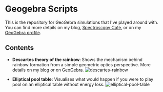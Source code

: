 # Geogebra Scripts
This is the repository for GeoGebra simulations that I've played around with. You can find more details on my blog, [Spectroscopy Café](https://spectroscopycafe.github.io), or on my [GeoGebra profile](https://www.geogebra.org/u/spectroscopycafe). 

## Contents
- **Descartes theory of the rainbow**: Shows the mechanism behind rainbow formation from a simple geometric optics perspective. More details on my [blog](https://spectroscopycafe.github.io/light/bites/2021/01/23/rainbows-and-rays.html) or on [GeoGebra](https://www.geogebra.org/m/c5bdaahj). 
![descartes-rainbow](/images/descartes-rainbow.png)

- **Elliptical pool table**: Visualises what would happen if you were to play pool on an elliptical table without energy loss. 
![elliptical-pool-table](/images/elliptical-pool-table.png)